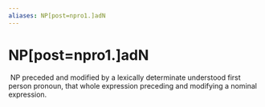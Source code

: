 ```yaml
---
aliases: NP[post=npro1.]adN
---
```

# NP[post=npro1.]adN

 NP preceded and modified by a lexically determinate understood first person pronoun, that whole expression preceding and modifying a nominal expression.